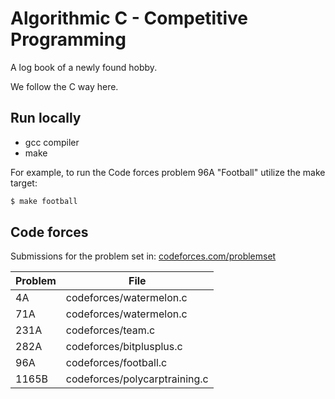 # Algorithmic C - Competitive Programming

A log book of a newly found hobby.

We follow the C way here.

## Run locally

* gcc compiler
* make

For example, to run the Code forces problem 96A "Football" utilize the make target:
```bash
$ make football
```

## Code forces

Submissions for the problem set in: [codeforces.com/problemset](https://codeforces.com/problemset)

Problem | File
------- | ----
4A      | codeforces/watermelon.c
71A     | codeforces/watermelon.c
231A    | codeforces/team.c
282A    | codeforces/bitplusplus.c
96A     | codeforces/football.c
1165B   | codeforces/polycarptraining.c
